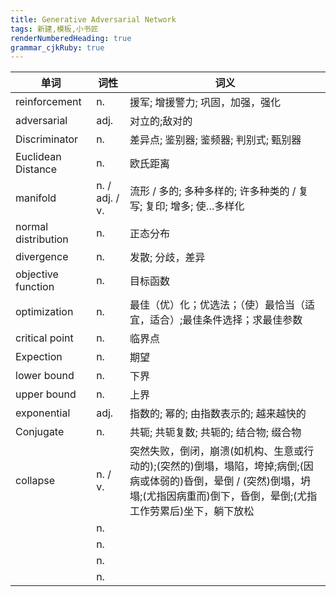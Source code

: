 ```yaml
---
title: Generative Adversarial Network
tags: 新建,模板,小书匠
renderNumberedHeading: true
grammar_cjkRuby: true
---
```


| 单词 | 词性 | 词义  |
| ---------- | --- | --- |
| reinforcement | n.  | 援军; 增援警力; 巩固，加强，强化 |
| adversarial | adj.  | 对立的;敌对的 |
| Discriminator | n.  | 差异点; 鉴别器; 鉴频器; 判别式; 甄别器 |
| Euclidean Distance | n.  | 欧氏距离 |
| manifold | n. / adj. / v. | 流形 / 多的; 多种多样的; 许多种类的 / 复写; 复印; 增多; 使…多样化 |
| normal distribution | n.  | 正态分布 |
| divergence | n.  | 发散; 分歧，差异 |
| objective function | n.  | 目标函数 |
| optimization | n.  | 最佳（优）化；优选法；（使）最恰当（适宜，适合）;最佳条件选择；求最佳参数 |
| critical point | n.  | 临界点 |
| Expection | n.  | 期望 |
| lower bound | n.  | 下界 |
| upper bound | n.  | 上界 |
| exponential | adj.  | 指数的; 幂的; 由指数表示的; 越来越快的 |
| Conjugate | n.  | 共轭; 共轭复数; 共轭的; 结合物; 缀合物 |
| collapse | n. / v. | 突然失败，倒闭，崩溃(如机构、生意或行动的);(突然的)倒塌，塌陷，垮掉;病倒;(因病或体弱的)昏倒，晕倒 / (突然)倒塌，坍塌;(尤指因病重而)倒下，昏倒，晕倒;(尤指工作劳累后)坐下，躺下放松 |
|  | n.  |  |
|  | n.  |  |
|  | n.  |  |
|  | n.  |  |